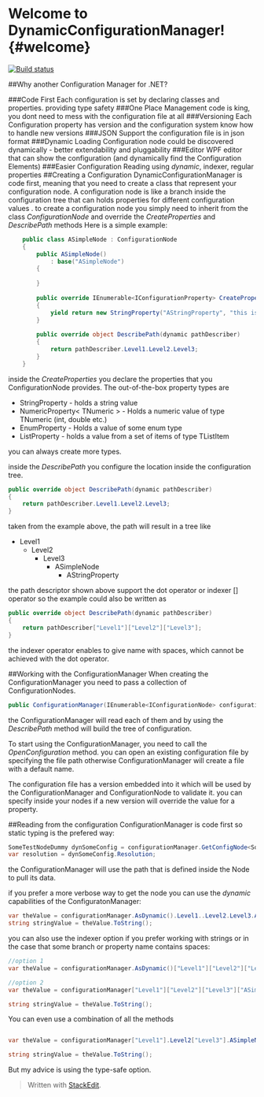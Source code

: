 Welcome to DynamicConfigurationManager!	{#welcome}
=====================

[![Build status](https://ci.appveyor.com/api/projects/status/327ypy8w0vtdqhwe)](https://ci.appveyor.com/project/tamirdresher/dynamicconfigurationmanager)

##Why another Configuration Manager for .NET?

###Code First
Each configuration is set by declaring classes and properties. providing type safety
###One Place Management
code is king, you dont need to mess with the configuration file at all
###Versioning 
Each Configuration property has version and the configuration system know how to handle new versions
###JSON Support
the configuration file is in json format
###Dynamic Loading
Configuration node could be discovered dynamically - better extendability and pluggability
###Editor 
WPF editor that can show the configuration (and dynamically find the Configuration Elements)
###Easier Configuration Reading 
using _dynamic_, indexer, regular properties
##Creating a Configuration
DynamicConfigurationManager is code first, meaning that you need to create a class that represent your configuration node. A configuration node is like a branch inside the configuration tree that can holds properties for different configuration values .
to create a configuration node you simply need to inherit from the class _ConfigurationNode_ and override the _CreateProperties_ 
and _DescribePath_ methods
Here is a simple example:

```cs
	public class ASimpleNode : ConfigurationNode
	{
	    public ASimpleNode()
	        : base("ASimpleNode")
	    {
	
	    }
	
	    public override IEnumerable<IConfigurationProperty> CreateProperties()
	    {
	        yield return new StringProperty("AStringProperty", "this is a property that can hold a string", "defaultValue");
	    }
		
		public override object DescribePath(dynamic pathDescriber)
        {
            return pathDescriber.Level1.Level2.Level3;
        }
	}
```
 inside the _CreateProperties_ you declare the properties that you ConfigurationNode provides. The out-of-the-box property types are 

 - StringProperty - holds a string value
 - NumericProperty< TNumeric > - Holds a numeric value of type TNumeric (int, double etc.)
 - EnumProperty - Holds a value of some enum type
 - ListProperty<TListItem> - holds a value from a set of items of type TListItem  

you can always create more types.

inside the _DescribePath_ you configure the location inside the configuration tree. 
```cs
public override object DescribePath(dynamic pathDescriber)
{
    return pathDescriber.Level1.Level2.Level3;
}
```
taken from the example above, the path will result in a tree like

 - Level1
	 - Level2
		 - Level3
			 - ASimpleNode
				 - AStringProperty
			
the path descriptor shown above support the dot operator or indexer [] operator
so the example could also be written as
```cs
public override object DescribePath(dynamic pathDescriber)
{
    return pathDescriber["Level1"]["Level2"]["Level3"];
}
```
the indexer operator enables to give name with spaces, which cannot be achieved with the dot operator.

##Working with the ConfigurationManager
When creating the ConfigurationManager you need to pass a collection of ConfigurationNodes.
```cs
public ConfigurationManager(IEnumerable<IConfigurationNode> configurationNodes)
```
the ConfigurationManager will read each of them and by using the _DescribePath_ method will build the tree of configuration.

To start using the ConfigurationManager, you need to call the _OpenConfiguration_ method.
you can open an existing configuration file by specifying the file path otherwise ConfigurationManager will create a file with a default name.

The configuration file has a version embedded into it which will be used by the ConfigurationManager and ConfigurationNode to validate it. 
you can specify inside your nodes if a new version will override the value for a property.

##Reading from the configuration
ConfigurationManager is code first so static typing is the prefered way:
```cs
SomeTestNodeDummy dynSomeConfig = configurationManager.GetConfigNode<SomeTestNodeDummy>();
var resolution = dynSomeConfig.Resolution;
```
the ConfigurationManager will use the path that is defined inside the Node to pull its data.

if you prefer a more verbose way to get the node you can use the _dynamic_ capabilities of the ConfiguratonManager:

```cs
var theValue = configurationManager.AsDynamic().Level1..Level2.Level3.ASimpleNode.AStringProperty
string stringValue = theValue.ToString();
```

you can also use the indexer option if you prefer working with strings or in the case that some branch or property name contains spaces:
```cs
//option 1
var theValue = configurationManager.AsDynamic()["Level1"]["Level2"]["Level3"]["ASimpleNode"]["AStringProperty"];

//option 2
var theValue = configurationManager["Level1"]["Level2"]["Level3"]["ASimpleNode"]["AStringProperty"];

string stringValue = theValue.ToString();
```

You can even use a combination of all the methods
```cs

var theValue = configurationManager["Level1"].Level2["Level3"].ASimpleNode["AStringProperty"];

string stringValue = theValue.ToString();
```

But my advice is using the type-safe option.
> Written with [StackEdit](https://stackedit.io/).
